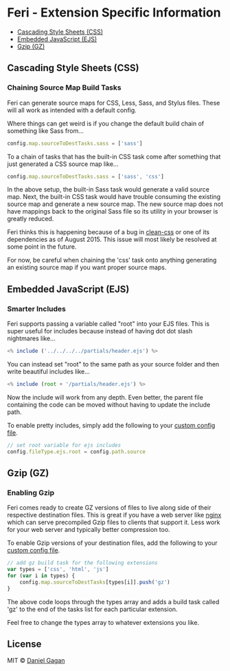 # Feri - Extension Specific Information

 * [Cascading Style Sheets (CSS)](#cascading-style-sheets-css)
 * [Embedded JavaScript (EJS)](#embedded-javascript-ejs)
 * [Gzip (GZ)](#gzip-gz)

## Cascading Style Sheets (CSS)

### Chaining Source Map Build Tasks
Feri can generate source maps for CSS, Less, Sass, and Stylus files. These will all work as intended with a default config.

Where things can get weird is if you change the default build chain of something like Sass from...

```js
config.map.sourceToDestTasks.sass = ['sass']
```

To a chain of tasks that has the built-in CSS task come after something that just generated a CSS source map like...

```js
config.map.sourceToDestTasks.sass = ['sass', 'css']
```

In the above setup, the built-in Sass task would generate a valid source map. Next, the built-in CSS task would have trouble consuming the existing source map and generate a new source map. The new source map does not have mappings back to the original Sass file so its utility in your browser is greatly reduced.

Feri thinks this is happening because of a bug in [clean-css](https://www.npmjs.com/package/clean-css) or one of its dependencies as of August 2015. This issue will most likely be resolved at some point in the future.

For now, be careful when chaining the 'css' task onto anything generating an existing source map if you want proper source maps.

## Embedded JavaScript (EJS)

### Smarter Includes

Feri supports passing a variable called "root" into your EJS files. This is super useful for includes because instead of having dot dot slash nightmares like...

```js
<% include ('../../../../partials/header.ejs') %>
```

You can instead set "root" to the same path as your source folder and then write beautiful includes like...

```js
<% include (root + '/partials/header.ejs') %>
```

Now the include will work from any depth. Even better, the parent file containing the code can be moved without having to update the include path.

To enable pretty includes, simply add the following to your [custom config file](../README.md#custom-config-file).

```js
// set root variable for ejs includes
config.fileType.ejs.root = config.path.source
```

## Gzip (GZ)

### Enabling Gzip

Feri comes ready to create GZ versions of files to live along side of their respective destination files. This is great if you have a web server like [nginx](http://wiki.nginx.org/Main) which can serve precompiled Gzip files to clients that support it. Less work for your web server and typically better compression too.

To enable Gzip versions of your destination files, add the following to your [custom config file](../README.md#custom-config-file).

```js
// add gz build task for the following extensions
var types = ['css', 'html', 'js']
for (var i in types) {
    config.map.sourceToDestTasks[types[i]].push('gz')
}
```

The above code loops through the types array and adds a build task called 'gz' to the end of the tasks list for each particular extension.

Feel free to change the types array to whatever extensions you like.

## License

MIT © [Daniel Gagan](https://forestmist.org)